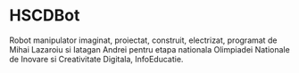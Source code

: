 # HSCDBot
Robot manipulator imaginat, proiectat, construit, electrizat, programat de Mihai Lazaroiu si Iatagan Andrei pentru etapa nationala Olimpiadei Nationale de Inovare si Creativitate Digitala, InfoEducatie.
